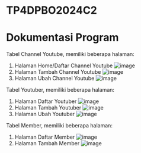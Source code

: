 # TP4DPBO2024C2

# Dokumentasi Program
Tabel Channel Youtube, memiliki beberapa halaman:
1. Halaman Home/Daftar Channel Youtube
![image](https://github.com/daffahag123/TP4DPBO2024C2-/assets/135239333/75edb880-b4ba-497b-8cb4-09b477ca5873)
2. Halaman Tambah Channel Youtube
![image](https://github.com/daffahag123/TP4DPBO2024C2-/assets/135239333/c54746b3-c968-4571-a7bb-cff7b0b5bfe0)
3. Halaman Ubah Channel Youtube
![image](https://github.com/daffahag123/TP4DPBO2024C2-/assets/135239333/d2a519c6-b4f0-4104-9178-4cb8a72c6dc2)

Tabel Youtuber, memiliki beberapa halaman:
1. Halaman Daftar Youtuber
![image](https://github.com/daffahag123/TP4DPBO2024C2-/assets/135239333/3ffbf8c2-8c58-4bc8-b500-52e412708687)
2. Halaman Tambah Youtuber
![image](https://github.com/daffahag123/TP4DPBO2024C2-/assets/135239333/a0ebd2c7-2be4-411f-bbee-a84d48bef6a5)
3. Halaman Ubah Youtuber
![image](https://github.com/daffahag123/TP4DPBO2024C2-/assets/135239333/ef688993-dc0d-4b12-a5b6-77170528ff4d)

Tabel Member, memiliki beberapa halaman:
1. Halaman Daftar Member
![image](https://github.com/daffahag123/TP4DPBO2024C2-/assets/135239333/e9ca760e-95ae-494a-a058-d7be6d7a4de3)
2. Halaman Tambah Member
![image](https://github.com/daffahag123/TP4DPBO2024C2-/assets/135239333/04ff6e7b-9995-44c4-9872-06a5ba559951)






